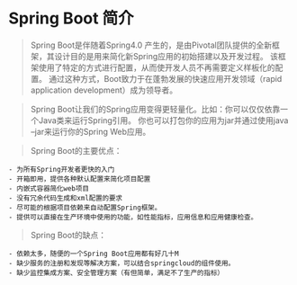 # Spring Boot 简介

> Spring Boot是伴随着Spring4.0 产生的，是由Pivotal团队提供的全新框架，其设计目的是用来简化新Spring应用的初始搭建以及开发过程。
该框架使用了特定的方式进行配置，从而使开发人员不再需要定义样板化的配置。
通过这种方式，Boot致力于在蓬勃发展的快速应用开发领域（rapid application development）成为领导者。

> Spring Boot让我们的Spring应用变得更轻量化。比如：你可以仅仅依靠一个Java类来运行Spring引用。
你也可以打包你的应用为jar并通过使用java –jar来运行你的Spring Web应用。  

> Spring Boot的主要优点：

    - 为所有Spring开发者更快的入门
    - 开箱即用，提供各种默认配置来简化项目配置
    - 内嵌式容器简化web项目
    - 没有冗余代码生成和xml配置的要求
    - 尽可能的根据项目依赖来自动配置Spring框架。
    - 提供可以直接在生产环境中使用的功能，如性能指标，应用信息和应用健康检查。

> Spring Boot的缺点：

    - 依赖太多，随便的一个Spring Boot应用都有好几十M
    - 缺少服务的注册和发现等解决方案，可以结合springcloud的组件使用。
    - 缺少监控集成方案、安全管理方案（有但简单，满足不了生产的指标）
